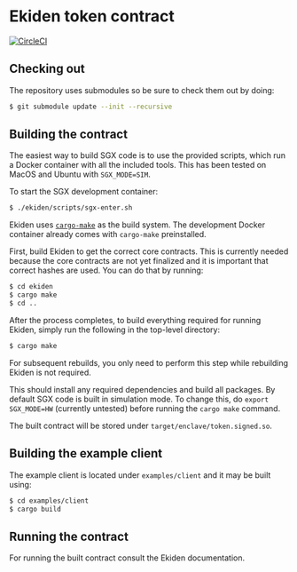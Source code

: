 # Ekiden token contract

[![CircleCI](https://circleci.com/gh/ekiden/contract-token/tree/master.svg?style=svg)](https://circleci.com/gh/ekiden/contract-token/tree/master)

## Checking out

The repository uses submodules so be sure to check them out by doing:
```bash
$ git submodule update --init --recursive
```

## Building the contract

The easiest way to build SGX code is to use the provided scripts, which run a Docker
container with all the included tools. This has been tested on MacOS and Ubuntu with `SGX_MODE=SIM`.

To start the SGX development container:
```bash
$ ./ekiden/scripts/sgx-enter.sh
```

Ekiden uses [`cargo-make`](https://crates.io/crates/cargo-make) as the build system. The
development Docker container already comes with `cargo-make` preinstalled.

First, build Ekiden to get the correct core contracts. This is currently needed because
the core contracts are not yet finalized and it is important that correct hashes are used.
You can do that by running:
```bash
$ cd ekiden
$ cargo make
$ cd ..
```

After the process completes, to build everything required for running Ekiden, simply run
the following in the top-level directory:
```bash
$ cargo make
```

For subsequent rebuilds, you only need to perform this step while rebuilding Ekiden is not
required.

This should install any required dependencies and build all packages. By default SGX code is
built in simulation mode. To change this, do `export SGX_MODE=HW` (currently untested) before
running the `cargo make` command.

The built contract will be stored under `target/enclave/token.signed.so`.

## Building the example client

The example client is located under `examples/client` and it may be built using:
```bash
$ cd examples/client
$ cargo build
```

## Running the contract

For running the built contract consult the Ekiden documentation.
